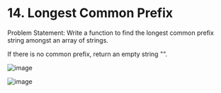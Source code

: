 # 14. Longest Common Prefix

Problem Statement: Write a function to find the longest common prefix string amongst an array of strings.

If there is no common prefix, return an empty string "".

![image](https://github.com/aryanv175/leetcode-daily/assets/91381804/8f09147d-a018-4431-a64d-fbba7788cebf)

![image](https://github.com/aryanv175/leetcode-daily/assets/91381804/2afbbbb6-068f-41ef-8b7a-117cd2e30c07)
